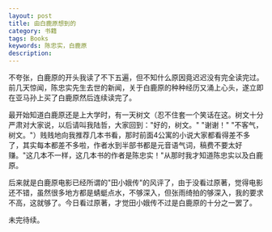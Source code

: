 ```yaml
---
layout: post
title: 由白鹿原想到的
category: 书籍
tags: Books 
keywords: 陈忠实，白鹿原 
description: 
---
```


不夸张，白鹿原的开头我读了不下五遍，但不知什么原因竟迟迟没有完全读完过。前几天惊闻，陈忠实先生去世的新闻，关于白鹿原的种种经历又涌上心头，遂立即在亚马孙上买了白鹿原然后连续读完了。

最开始知道白鹿原还是上大学时，有一天树文（忍不住套一个笑话在这。树文十分严肃对大家说，以后请叫我陆哲，大家回到："好的，树文。" "谢谢！" "不客气，树文。"）贱贱地向我推荐几本书看，那时前面4公寓的小说大家都看得差不多了，其实每本都差不多啦，作者水到半部书都是元音语气词，稿费不要太好赚。"这几本不一样，这几本书的作者是陈忠实！"从那时我才知道陈忠实以及白鹿原。
 
后来就是白鹿原电影已经所谓的"田小娥传"的风评了，由于没看过原著，觉得电影还不错，虽然很多地方都是蜻蜓点水，不够深入，但张雨绮拍的够深入，我的要求不高，这就够了。今日看过原著，才觉田小娥传不过是白鹿原的十分之一罢了。

未完待续。



